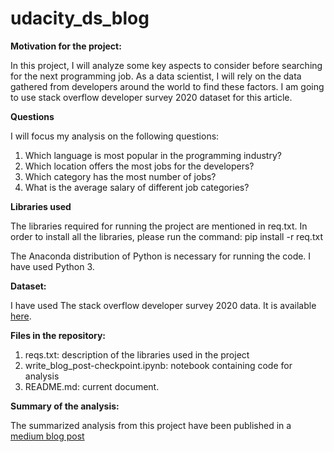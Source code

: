 # udacity_ds_blog
**Motivation for the project:**

In this project, I will analyze some key aspects to consider before searching for the next programming job. As a data scientist, I will rely on the data gathered from developers around the world to find these factors. I am going to use stack overflow developer survey 2020 dataset for this article. 

**Questions**

I will focus my analysis on the following questions:

1. Which language is most popular in the programming industry?
2. Which location offers the most jobs for the developers?
3. Which category has the most number of jobs?
4. What is the average salary of different job categories?

**Libraries used**

The libraries required for running the project are mentioned in req.txt. In order to install all the libraries, please run the command:
pip install -r req.txt

The Anaconda distribution of Python is necessary for running the code. I have used Python 3.

**Dataset:**

I have used The stack overflow developer survey 2020 data. It is available [here](https://insights.stackoverflow.com/survey).

**Files in the repository:**

1. reqs.txt: description of the libraries used in the project
2. write_blog_post-checkpoint.ipynb: notebook containing code for analysis
3. README.md: current document.

**Summary of the analysis:**

The summarized analysis from this project have been published in a [medium blog post](https://jyoti-islam.medium.com/how-to-find-your-next-programming-job-let-the-data-decide-86833db71807)
